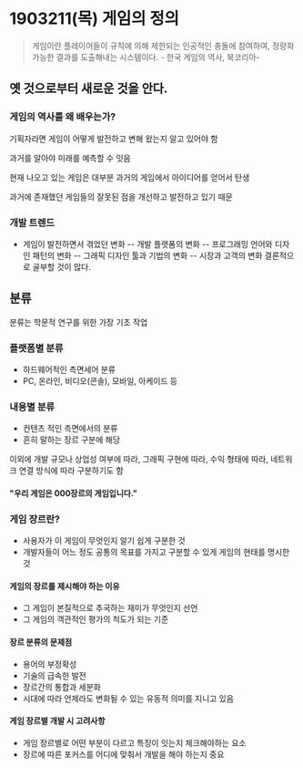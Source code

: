 # 1903211(목) 게임의 정의

> 게임이란 플레이어들이 규칙에 의해 제한되는 인공적인 충돌에 참여하여, 정량화 가능한 결과를 도출해내는 시스템이다. - 한국 게임의 역사, 북코리아-

## 옛 것으로부터 새로운 것을 안다.

### 게임의 역사를 왜 배우는가?

기획자라면 게임이 어떻게 발전하고 변해 왔는지 알고 있어야 함

과거를 알아야 미래를 예측할 수 잇음

현재 나오고 있는 게임은 대부분 과거의 게임에서 아이디어를 얻어서 탄생

과거에 존재했던 게임들의 잘못된 점을 개선하고 발전하고 있기 때문

### 개발 트렌드
- 게임이 발전하면서 겪었던 변화
-- 개발 플랫폼의 변화
-- 프로그래밍 언어와 디자인 패턴의 변화
-- 그래픽 디자인 툴과 기법의 변화
-- 시장과 고객의 변화
결론적으로 골부할 것이 많다.

## 분류

분류는 학문적 연구를 위한 가장 기초 작업

### 플랫폼별 분류
- 하드웨어적인 측면세어 분류
- PC, 온라인, 비디오(콘솔), 모바일, 아케이드 등

### 내용별 분류
- 컨텐츠 적인 측면에서의 분류
- 흔히 말하는 장르 구분에 해당

이외에 개발 규모나 상업성 여부에 따라, 그래픽 구현에 따라, 수익 형태에 따라, 네트워크 연결 방식에 따라 구분하기도 함

#### "우리 게임은 000장르의 게임입니다."

### 게임 장르란?
- 사용자가 이 게임이 무엇인지 알기 쉽게 구분한 것
- 개발자들이 어느 정도 공통의 목표를 가지고 구분할 수 있게 게임의 현태를 명시한 것

#### 게임의 장르를 제시해야 하는 이유
- 그 게임이 본질적으로 추국하는 재미가 무엇인지 선언
- 그 게임의 객관적인 평가의 척도가 되는 기준

#### 장르 분류의 문제점
- 용어의 부정확성
- 기술의 급속한 발전
- 장르간의 통합과 세분화
- 시대에 따라 언제라도 변화될 수 있는 유동적 의미를 지니고 있음


#### 게임 장르별 개발 시 고려사항

- 게임 장르별로 어떤 부분이 다르고 특징이 잇는지 체크해야하는 요소
- 장르에 따른 포커스를 어디에 맞춰서 개발을 해야 하는지 중요
